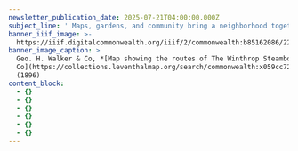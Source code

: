 ```yaml
---
newsletter_publication_date: 2025-07-21T04:00:00.000Z
subject_line: ' Maps, gardens, and community bring a neighborhood together'
banner_iiif_image: >-
  https://iiif.digitalcommonwealth.org/iiif/2/commonwealth:b85162086/221,1522,6567,3401/1400,/0/default.jpg
banner_image_caption: >
  Geo. H. Walker & Co, *[Map showing the routes of The Winthrop Steamboat
  Co](https://collections.leventhalmap.org/search/commonwealth:x059cc723)*
  (1896)
content_block:
  - {}
  - {}
  - {}
  - {}
  - {}
  - {}
---
```


